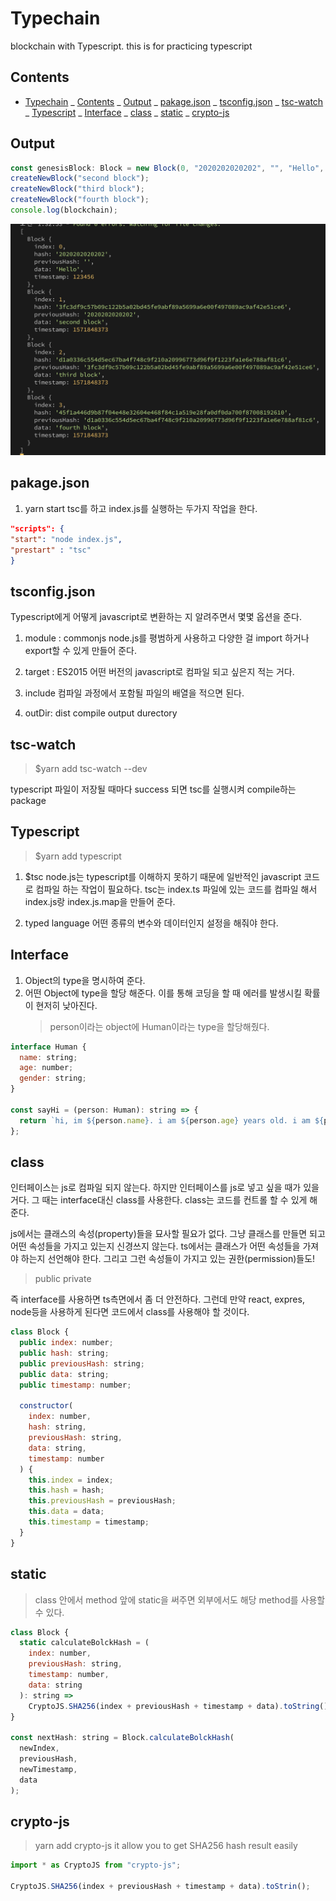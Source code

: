 # Typechain

blockchain with Typescript. this is for practicing typescript

## Contents

- [Typechain](#typechain)
  _ [Contents](#contents)
  _ [Output](#output)
  _ [pakage.json](#pakagejson)
  _ [tsconfig.json](#tsconfigjson)
  _ [tsc-watch](#tsc-watch)
  _ [Typescript](#typescript)
  _ [Interface](#interface)
  _ [class](#class)
  _ [static](#static)
  _ [crypto-js](#crypto-js)

## Output

```js
const genesisBlock: Block = new Block(0, "2020202020202", "", "Hello", 123456);
createNewBlock("second block");
createNewBlock("third block");
createNewBlock("fourth block");
console.log(blockchain);
```

![Result](./image/result.png)

## pakage.json

1. yarn start
   tsc를 하고 index.js를 실행하는 두가지 작업을 한다.

```json
"scripts": {
"start": "node index.js",
"prestart" : "tsc"
}
```

## tsconfig.json

Typescript에게 어떻게 javascript로 변환하는 지 알려주면서 몇몇 옵션을 준다.

1. module : commonjs
   node.js를 평범하게 사용하고 다양한 걸 import 하거나 export할 수 있게 만들어 준다.

2. target : ES2015
   어떤 버전의 javascript로 컴파일 되고 싶은지 적는 거다.

3. include
   컴파일 과정에서 포함될 파일의 배열을 적으면 된다.

4. outDir: dist
   compile output durectory

## tsc-watch

> \$yarn add tsc-watch --dev

typescript 파일이 저장될 때마다 success 되면 tsc를 실행시켜 compile하는 package

## Typescript

> \$yarn add typescript

1. \$tsc
   node.js는 typescript를 이해하지 못하기 때문에 일반적인 javascript 코드로 컴파일 하는 작업이 필요하다.
   tsc는 index.ts 파일에 있는 코드를 컴파일 해서 index.js랑 index.js.map을 만들어 준다.

2. typed language
   어떤 종류의 변수와 데이터인지 설정을 해줘야 한다.

## Interface

1. Object의 type을 명시하여 준다.
2. 어떤 Object에 type을 할당 해준다. 이를 통해 코딩을 할 때 에러를 발생시킬 확률이 현저히 낮아진다.
   > person이라는 object에 Human이라는 type을 할당해줬다.

```js
interface Human {
  name: string;
  age: number;
  gender: string;
}

const sayHi = (person: Human): string => {
  return `hi, im ${person.name}. i am ${person.age} years old. i am ${person.gender}`;
};
```

## class

인터페이스는 js로 컴파일 되지 않는다. 하지만 인터페이스를 js로 넣고 싶을 때가 있을 거다. 그 때는 interface대신 class를 사용한다. class는 코드를 컨트롤 할 수 있게 해준다.

js에서는 클래스의 속성(property)들을 묘사할 필요가 없다. 그냥 클래스를 만들면 되고 어떤 속성들을 가지고 있는지 신경쓰지 않는다.
ts에서는 클래스가 어떤 속성들을 가져야 하는지 선언해야 한다. 그리고 그런 속성들이 가지고 있는 권한(permission)들도!

> public
> private

즉 interface를 사용하면 ts측면에서 좀 더 안전하다. 그런데 만약 react, expres, node등을 사용하게 된다면 코드에서 class를 사용해야 할 것이다.

```js
class Block {
  public index: number;
  public hash: string;
  public previousHash: string;
  public data: string;
  public timestamp: number;

  constructor(
    index: number,
    hash: string,
    previousHash: string,
    data: string,
    timestamp: number
  ) {
    this.index = index;
    this.hash = hash;
    this.previousHash = previousHash;
    this.data = data;
    this.timestamp = timestamp;
  }
}
```

## static

> class 안에서 method 앞에 static을 써주면 외부에서도 해당 method를 사용할 수 있다.

```js
class Block {
  static calculateBolckHash = (
    index: number,
    previousHash: string,
    timestamp: number,
    data: string
  ): string =>
    CryptoJS.SHA256(index + previousHash + timestamp + data).toString();
}

const nextHash: string = Block.calculateBolckHash(
  newIndex,
  previousHash,
  newTimestamp,
  data
);
```

## crypto-js

> yarn add crypto-js
> it allow you to get SHA256 hash result easily

```js
import * as CryptoJS from "crypto-js";

CryptoJS.SHA256(index + previousHash + timestamp + data).toStrin();
```
